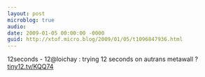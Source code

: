 ```yaml
---
layout: post
microblog: true
audio: 
date: 2009-01-05 00:00:00 -0000
guid: http://xtof.micro.blog/2009/01/05/t1096847936.html
---
```

12seconds - 12@loichay : trying 12 seconds on autrans metawall ? [tiny12.tv/KQQ74](http://tiny12.tv/KQQ74)
